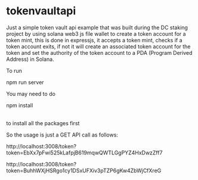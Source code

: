 # tokenvaultapi

Just a simple token vault api example that was built during the DC staking project by using solana web3 js file wallet to create a token account for a token mint, this is done in expressjs, it accepts a token mint, checks if a token account exits, if not it will create an associated token account for the token and set the authority of the token account to a PDA (Program Derived Address) in Solana. 


To run <br/>
<p>npm run server</p>


You may need to do<br/> 

<p>npm install</p>

<br/>to install all the packages first


So the usage is just a GET API call as follows:

http://localhost:3008/token?token=EbXx7pFwi525kLafpjB619mqwQWTLGgPYZ4HxDwzZff7

http://localhost:3008/token?token=BuhhWXjHSRgo1cy1DSxUFXiv3pTZP6gKw4ZbWjCfXreG


